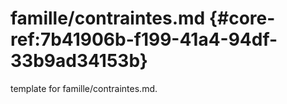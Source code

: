 # famille/contraintes.md  {#core-ref:7b41906b-f199-41a4-94df-33b9ad34153b}
 
<span class="fixme template"> template for famille/contraintes.md.</span>
